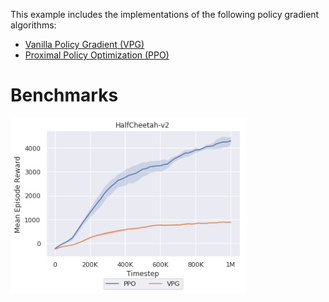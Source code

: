 This example includes the implementations of the following policy gradient algorithms:

- [Vanilla Policy Gradient (VPG)](vpg)
- [Proximal Policy Optimization (PPO)](ppo)

# Benchmarks

<img src='data/result.png' width='75%'>
